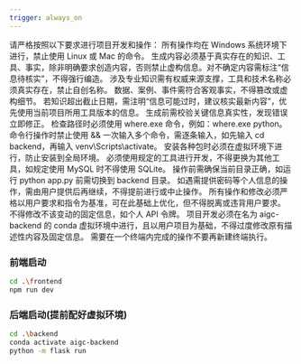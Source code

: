 ```yaml
---
trigger: always_on
---
```

请严格按照以下要求进行项目开发和操作：
所有操作均在 Windows 系统环境下进行，禁止使用 Linux 或 Mac 的命令。
生成内容必须基于真实存在的知识、工具、事实，除非明确要求创造内容，否则禁止虚构信息。对不确定内容需标注“信息待核实”，不得强行编造。
涉及专业知识需有权威来源支撑，工具和技术名称必须真实存在，禁止自创名称。
数据、案例、事件需符合客观事实，不得篡改或虚构细节。
若知识超出截止日期，需注明“信息可能过时，建议核实最新内容”，优先使用当前项目所用工具版本的信息。
生成前需校验关键信息真实性，发现错误立即修正。
检查路径时必须使用 where.exe 命令，例如：where.exe python。
命令行操作时禁止使用 && 一次输入多个命令，需逐条输入，如先输入 cd backend，再输入 venv\Scripts\activate。
安装各种包时必须在虚拟环境下进行，防止安装到全局环境。
必须使用规定的工具进行开发，不得更换为其他工具，如规定使用 MySQL 时不得使用 SQLite。
操作前需确保当前目录正确，如运行 python app.py 前需切换到 backend 目录。
如遇需提供密码等个人信息的操作，需由用户提供后再继续，不得提前进行或中止操作。
所有操作和修改必须严格以用户要求和指令为基准，可在此基础上优化，但不得脱离或违背用户要求。
不得修改不该变动的固定信息，如个人 API 令牌。
项目开发必须在名为 aigc-backend 的 conda 虚拟环境中进行，且以用户项目为基础，不得过度修改原有描述性内容及固定信息。
需要在一个终端内完成的操作不要再新建终端执行。
### 前端启动

```bash
cd .\frontend
npm run dev
```

### 后端启动(提前配好虚拟环境)

```bash
cd .\backend
conda activate aigc-backend
python -m flask run
```


